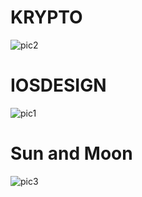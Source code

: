 # KRYPTO
![pic2](https://github.com/NevenaMilojevic01/Figma/assets/118065254/1afd4969-6ee0-47b1-aad3-e77cae1bdf5e)

# IOSDESIGN
![pic1](https://github.com/NevenaMilojevic01/Figma/assets/118065254/9c8d6c45-2d8f-49dd-bfb7-9c61d0dbcf18)

# Sun and Moon
![pic3](https://github.com/NevenaMilojevic01/Figma/assets/118065254/8833fb44-9d11-4813-99e9-d37258ee435b)
